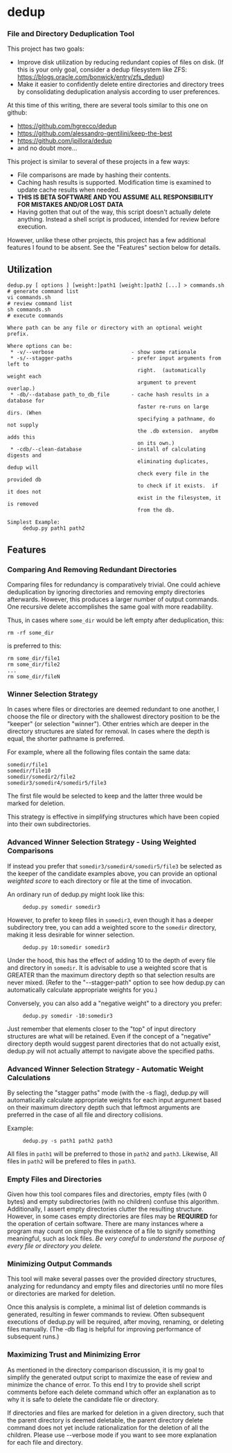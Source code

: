 # dedup

### File and Directory Deduplication Tool ###

This project has two goals:
 * Improve disk utilization by reducing redundant copies of files on disk.  (If this is your only goal, consider a dedup filesystem like ZFS: https://blogs.oracle.com/bonwick/entry/zfs_dedup)
 * Make it easier to confidently delete entire directories and directory trees by consolidating deduplication analysis according to user preferences.

At this time of this writing, there are several tools similar to this one on github:
 * https://github.com/hgrecco/dedup
 * https://github.com/alessandro-gentilini/keep-the-best
 * https://github.com/jpillora/dedup
 * and no doubt more...

This project is similar to several of these projects in a few ways:
 * File comparisons are made by hashing their contents.
 * Caching hash results is supported.  Modification time is examined to update cache results when needed.
 * **THIS IS BETA SOFTWARE AND YOU ASSUME ALL RESPONSIBILITY FOR MISTAKES AND/OR LOST DATA**
 * Having gotten that out of the way, this script doesn't actually delete anything.  Instead a shell script is produced, intended for review before execution.

However, unlike these other projects, this project has a few additional features I found to be absent.  See the "Features" section below for details.

## Utilization

```
dedup.py [ options ] [weight:]path1 [weight:]path2 [...] > commands.sh  # generate command list
vi commands.sh                                                          # review command list
sh commands.sh                                                          # execute commands

Where path can be any file or directory with an optional weight prefix.

Where options can be:
 * -v/--verbose                         - show some rationale
 * -s/--stagger-paths                   - prefer input arguments from left to 
                                          right.  (automatically weight each
                                          argument to prevent overlap.)
 * -db/--database path_to_db_file       - cache hash results in a database for 
                                          faster re-runs on large dirs. (When
                                          specifying a pathname, do not supply
                                          the .db extension.  anydbm adds this
                                          on its own.)
 * -cdb/--clean-database                - install of calculating digests and
                                          eliminating duplicates, dedup will
                                          check every file in the provided db
                                          to check if it exists.  if it does not
                                          exist in the filesystem, it is removed
                                          from the db.

Simplest Example:
     dedup.py path1 path2

```

## Features

### Comparing And Removing Redundant Directories

Comparing files for redundancy is comparatively trivial.  One could achieve deduplication by ignoring directories and removing empty directories afterwards.  However, this produces a larger number of output commands.  One recursive delete accomplishes the same goal with more readability.

Thus, in cases where ```some_dir``` would be left empty after deduplication, this:
```
rm -rf some_dir
```
is preferred to this:
```
rm some_dir/file1
rm some_dir/file2
...
rm some_dir/fileN
```

### Winner Selection Strategy

In cases where files or directories are deemed redundant to one another, I choose the file or directory with the shallowest directory position to be the "keeper" (or selection "winner").  Other entries which are deeper in the directory structures are slated for removal.  In cases where the depth is equal, the shorter pathname is preferred.

For example, where all the following files contain the same data:
```
somedir/file1
somedir/file10
somedir/somedir2/file2
somedir3/somedir4/somedir5/file3
```
The first file would be selected to keep and the latter three would be marked for deletion.  

This strategy is effective in simplifying structures which have been copied into their own subdirectories.

### Advanced Winner Selection Strategy - Using Weighted Comparisons

If instead you prefer that ```somedir3/somedir4/somedir5/file3``` be selected as the keeper of the candidate examples above, you can provide an optional *weighted score* to each directory or file at the time of invocation.

An ordinary run of dedup.py might look like this:
```
     dedup.py somedir somedir3
```
However, to prefer to keep files in ```somedir3```, even though it has a deeper subdirectory tree, you can add a weighted score to the ```somedir``` directory, making it less desirable for winner selection.
```
     dedup.py 10:somedir somedir3
```
Under the hood, this has the effect of adding 10 to the depth of every file and directory in ```somedir```.  It is advisable to use a weighted score that is GREATER than the maximum directory depth so that selection results are never mixed.  (Refer to the "--stagger-path" option to see how dedup.py can automatically calculate appropriate weights for you.)

Conversely, you can also add a "negative weight" to a directory you prefer:
```
     dedup.py somedir -10:somedir3
```

Just remember that elements closer to the "top" of input directory structures are what will be retained.  Even if the concept of a "negative" directory depth would suggest parent directories that do not actually exist, dedup.py will not actually attempt to navigate above the specified paths.

### Advanced Winner Selection Strategy - Automatic Weight Calculations

By selecting the "stagger paths" mode (with the -s flag), dedup.py will automatically calculate appropriate weights for each input argument based on their maximum directory depth such that leftmost arguments are preferred in the case of all file and directory collisions.

Example:
```
     dedup.py -s path1 path2 path3
```

All files in ```path1``` will be preferred to those in ```path2``` and ```path3```.  Likewise, All files in ```path2``` will be prefered to files in ```path3```.

### Empty Files and Directories

Given how this tool compares files and directories, empty files (with 0 bytes) and empty subdirectories (with no children) confuse this algorithm.  Additionally, I assert empty directories clutter the resulting structure.  However, in some cases empty directories are files may be **REQUIRED** for the operation of certain software.  There are many instances where a program may count on simply the existence of a file to signify something meaningful, such as lock files.  *Be very careful to understand the purpose of every file or directory you delete.*

### Minimizing Output Commands

This tool will make several passes over the provided directory structures, analyzing for redundancy and empty files and directories until no more files or directories are marked for deletion.  

Once this analysis is complete, a minimal list of deletion commands is generated, resulting in fewer commands to review.  Often subsequent executions of dedup.py will be required, after moving, renaming, or deleting files manually.  (The -db flag is helpful for improving performance of subsequent runs.)

### Maximizing Trust and Minimizing Error

As mentioned in the directory comparison discussion, it is my goal to simplify the generated output script to maximize the ease of review and minimize the chance of error.  To this end I try to provide shell script comments before each delete command which offer an explanation as to why it is safe to delete the candidate file or directory.

If directories and files are marked for deletion in a given directory, such that the parent directory is deemed deletable, the parent directory delete command does not yet include rationalization for the deletion of all the children.  Please use --verbose mode if you want to see more explanation for each file and directory.
